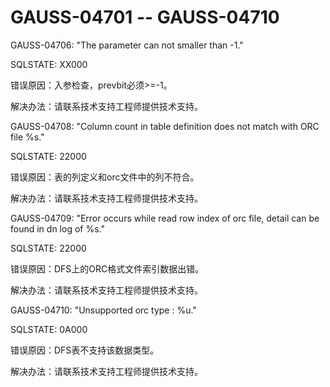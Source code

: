 # GAUSS-04701 -- GAUSS-04710

GAUSS-04706: "The parameter can not smaller than -1."

SQLSTATE: XX000

错误原因：入参检查，prevbit必须\>=-1。

解决办法：请联系技术支持工程师提供技术支持。

GAUSS-04708: "Column count in table definition does not match with ORC file %s."

SQLSTATE: 22000

错误原因：表的列定义和orc文件中的列不符合。

解决办法：请联系技术支持工程师提供技术支持。

GAUSS-04709: "Error occurs while read row index of orc file, detail can be found in dn log of %s."

SQLSTATE: 22000

错误原因：DFS上的ORC格式文件索引数据出错。

解决办法：请联系技术支持工程师提供技术支持。

GAUSS-04710: "Unsupported orc type : %u."

SQLSTATE: 0A000

错误原因：DFS表不支持该数据类型。

解决办法：请联系技术支持工程师提供技术支持。


